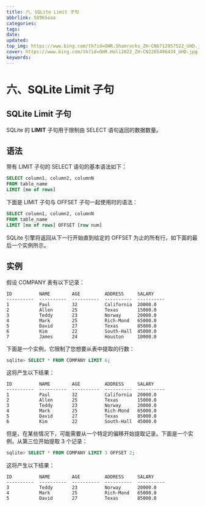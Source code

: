 ```yaml
---
title: 六、SQLite Limit 子句
abbrlink: 58965eaa
categories: 
tags: 
date: 
updated: 
top_img: https://www.bing.com/th?id=OHR.Shamrocks_ZH-CN6712957522_UHD.jpg
cover: https://www.bing.com/th?id=OHR.Holi2022_ZH-CN2265496434_UHD.jpg
keywords: 
---
```

# 六、SQLite Limit 子句

## SQLite Limit 子句

SQLite 的 **LIMIT** 子句用于限制由 SELECT 语句返回的数据数量。

## 语法

带有 LIMIT 子句的 SELECT 语句的基本语法如下：

```sql
SELECT column1, column2, columnN 
FROM table_name
LIMIT [no of rows]
```

下面是 LIMIT 子句与 OFFSET 子句一起使用时的语法：

```sql
SELECT column1, column2, columnN 
FROM table_name
LIMIT [no of rows] OFFSET [row num]
```

SQLite 引擎将返回从下一行开始直到给定的 OFFSET 为止的所有行，如下面的最后一个实例所示。

## 实例

假设 COMPANY 表有以下记录：

```
ID          NAME        AGE         ADDRESS     SALARY
----------  ----------  ----------  ----------  ----------
1           Paul        32          California  20000.0
2           Allen       25          Texas       15000.0
3           Teddy       23          Norway      20000.0
4           Mark        25          Rich-Mond   65000.0
5           David       27          Texas       85000.0
6           Kim         22          South-Hall  45000.0
7           James       24          Houston     10000.0
```

下面是一个实例，它限制了您想要从表中提取的行数：

```sql
sqlite> SELECT * FROM COMPANY LIMIT 6;
```

这将产生以下结果：

```
ID          NAME        AGE         ADDRESS     SALARY
----------  ----------  ----------  ----------  ----------
1           Paul        32          California  20000.0
2           Allen       25          Texas       15000.0
3           Teddy       23          Norway      20000.0
4           Mark        25          Rich-Mond   65000.0
5           David       27          Texas       85000.0
6           Kim         22          South-Hall  45000.0
```

但是，在某些情况下，可能需要从一个特定的偏移开始提取记录。下面是一个实例，从第三位开始提取 3 个记录：

```sql
sqlite> SELECT * FROM COMPANY LIMIT 3 OFFSET 2;
```

这将产生以下结果：

```
ID          NAME        AGE         ADDRESS     SALARY
----------  ----------  ----------  ----------  ----------
3           Teddy       23          Norway      20000.0
4           Mark        25          Rich-Mond   65000.0
5           David       27          Texas       85000.0
```